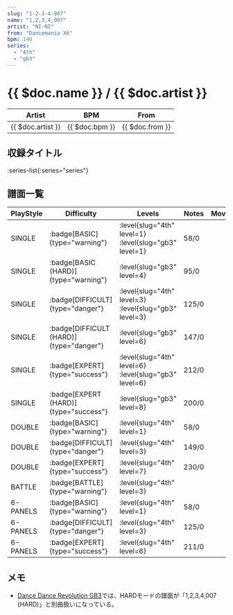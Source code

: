 ```yaml
---
slug: "1-2-3-4-007"
name: "1,2,3,4,007"
artist: "NI-NI"
from: "Dancemania X6"
bpm: 140
series:
  - "4th"
  - "gb3"
---
```


# {{ $doc.name }} / {{ $doc.artist }}

|Artist|BPM|From|
|------|---|----|
|{{ $doc.artist }}|{{ $doc.bpm }}|{{ $doc.from }}|

## 収録タイトル

:series-list{:series="series"}

## 譜面一覧

|PlayStyle|Difficulty|Levels|Notes|Movie|
|---------|----------|------|-----|-----|
|SINGLE| :badge[BASIC]{type="warning"}|<div class="field is-grouped is-grouped-multiline"> :level{slug="4th" level=1} :level{slug="gb3" level=1}</div>|58/0||
|SINGLE| :badge[BASIC (HARD)]{type="warning"}|<div class="field is-grouped is-grouped-multiline"> :level{slug="gb3" level=4}</div>|95/0||
|SINGLE| :badge[DIFFICULT]{type="danger"}|<div class="field is-grouped is-grouped-multiline"> :level{slug="4th" level=3} :level{slug="gb3" level=3}</div>|125/0||
|SINGLE| :badge[DIFFICULT (HARD)]{type="danger"}|<div class="field is-grouped is-grouped-multiline"> :level{slug="gb3" level=6}</div>|147/0||
|SINGLE| :badge[EXPERT]{type="success"}|<div class="field is-grouped is-grouped-multiline"> :level{slug="4th" level=6} :level{slug="gb3" level=6}</div>|212/0||
|SINGLE| :badge[EXPERT (HARD)]{type="success"}|<div class="field is-grouped is-grouped-multiline"> :level{slug="gb3" level=8}</div>|200/0||
|DOUBLE| :badge[BASIC]{type="warning"}|<div class="field is-grouped is-grouped-multiline"> :level{slug="4th" level=1}</div>|58/0||
|DOUBLE| :badge[DIFFICULT]{type="danger"}|<div class="field is-grouped is-grouped-multiline"> :level{slug="4th" level=3}</div>|149/0||
|DOUBLE| :badge[EXPERT]{type="success"}|<div class="field is-grouped is-grouped-multiline"> :level{slug="4th" level=7}</div>|230/0||
|BATTLE| :badge[BATTLE]{type="warning"}|<div class="field is-grouped is-grouped-multiline"> :level{slug="4th" level=3}</div>|||
|6-PANELS| :badge[BASIC]{type="warning"}|<div class="field is-grouped is-grouped-multiline"> :level{slug="4th" level=1}</div>|58/0||
|6-PANELS| :badge[DIFFICULT]{type="danger"}|<div class="field is-grouped is-grouped-multiline"> :level{slug="4th" level=3}</div>|125/0||
|6-PANELS| :badge[EXPERT]{type="success"}|<div class="field is-grouped is-grouped-multiline"> :level{slug="4th" level=6}</div>|211/0||

## メモ

- [Dance Dance Revolution GB3](/series/gb3)では、HARDモードの譜面が「1,2,3,4,007 (HARD)」と別曲扱いになっている。
